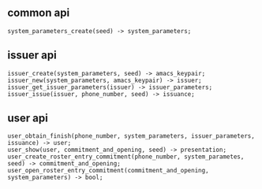 common api
----------

    system_parameters_create(seed) -> system_parameters;

issuer api
----------

    issuer_create(system_parameters, seed) -> amacs_keypair;
    issuer_new(system_parameters, amacs_keypair) -> issuer;
    issuer_get_issuer_parameters(issuer) -> issuer_parameters;
    issuer_issue(issuer, phone_number, seed) -> issuance;

user api
--------

    user_obtain_finish(phone_number, system_parameters, issuer_parameters, issuance) -> user;
    user_show(user, commitment_and_opening, seed) -> presentation;
    user_create_roster_entry_commitment(phone_number, system_parametes, seed) -> commitment_and_opening;
    user_open_roster_entry_commitment(commitment_and_opening, system_parameters) -> bool;
